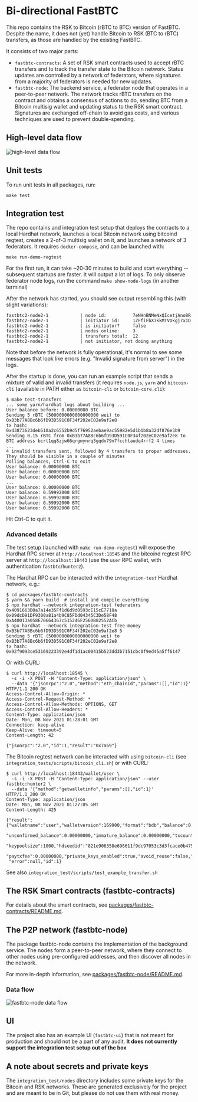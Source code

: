 Bi-directional FastBTC
======================

This repo contains the RSK to Bitcoin (rBTC to BTC) version of FastBTC. Despite the name, it does not (yet) handle
Bitcoin to RSK (BTC to rBTC) transfers, as those are handled by the existing FastBTC.

It consists of two major parts:

- `fastbtc-contracts`: A set of RSK smart contracts used to accept rBTC transfers and to track the transfer state to
  the Bitcoin network. Status updates are controlled by a network of federators, where signatures from a majority
  of federators is needed for new updates.
- `fastbtc-node`: The backend service, a federator node that operates in a peer-to-peer network. The network tracks
  rBTC transfers on the contract and obtains a consensus of actions to do, sending BTC from a Bitcoin multisig wallet
  and updating status to the RSK smart contract. Signatures are exchanged off-chain to avoid gas costs, and various
  techniques are used to prevent double-spending.

High-level data flow
--------------------

![high-level data flow](static/high-level-data-flow.svg)

Unit tests
----------

To run unit tests in all packages, run:

```
make test
```

Integration test
----------------

The repo contains and integration test setup that deploys the contracts to a local Hardhat network, launches a local
Bitcoin network using bitcoind regtest, creates a 2-of-3 multisig wallet on it, and launches a network of 3 federators.
It requires `docker-compose`, and can be launched with:

```
make run-demo-regtest
```

For the first run, it can take ~20-30 minutes to build and start everything -- subsequent startups are faster.
It will output a lot of logs. To only observe federator node logs, run the command `make show-node-logs` (in another
terminal)

After the network has started, you should see output resembling this (with slight variations):

```
fastbtc2-node2-1            | node id:          7eNHnBNMeNxQIcetjAno8R
fastbtc2-node2-1            | initiator id:     1ZFfiFbX7kkMTVOkgj7x1D
fastbtc2-node2-1            | is initiator?     false
fastbtc2-node2-1            | nodes online:     3
fastbtc2-node2-1            | transfers total:  12
fastbtc2-node2-1            | not initiator, not doing anything
```

Note that before the network is fully operational, it's normal to see some messages that look like errors
(e.g. "Invalid signature from server") in the logs.

After the startup is done, you can run an example script that sends a mixture of valid and invalid transfers
(it requires `node.js`, `yarn` and `bitcoin-cli` (available in PATH either as `bitcoin-cli` or `bitcoin-core.cli`):

```
$ make test-transfers
... some yarn/hardhat logs about building ...
User balance before: 0.00000000 BTC
Sending 5 rBTC (5000000000000000000 wei) to 0xB3b77A8Bc6b6fD93D591C0F34f202eC02e9af2e8
tx hash: 0xd3873623deb510a2c6552b9d5f76952aebae9ac55982e5d1b1b8a32df876e3b9
Sending 0.15 rBTC from 0xB3b77A8Bc6b6fD93D591C0F34f202eC02e9af2e8 to BTC address bcrt1qq8zjw66qrgmynrq3gqdx79n7fcchtaudq4rrf2 4 times
...
4 invalid transfers sent, followed by 4 transfers to proper addresses. They should be visible in a couple of minutes
Polling balances, Ctrl-C to exit
User balance: 0.00000000 BTC
User balance: 0.00000000 BTC
User balance: 0.00000000 BTC
...
User balance: 0.00000000 BTC
User balance: 0.59992000 BTC
User balance: 0.59992000 BTC
User balance: 0.59992000 BTC
User balance: 0.59992000 BTC
```

Hit Ctrl-C to quit it.

### Advanced details

The test setup (launched with `make run-demo-regtest`) will expose the Hardhat RPC server at `http://localhost:18545`
and the bitcoind regtest RPC server at `http://localhost:18443` (use the `user` RPC wallet, with authentication
`fastbtc`/`hunter2`).

The Hardhat RPC can be interacted with the `integration-test` Hardhat network, e.g.:

```
$ cd packages/fastbtc-contracts
$ yarn && yarn build  # install and compile everything
$ npx hardhat --network integration-test federators
0x4091663B0a7a14e35Ff1d6d9d0593cE15cE7710a
0x09dcD91DF9300a81a4b9C85FDd04345C3De58F48
0xA40013a058E70664367c515246F2560B82552ACb
$ npx hardhat --network integration-test free-money 0xB3b77A8Bc6b6fD93D591C0F34f202eC02e9af2e8 5
Sending 5 rBTC (5000000000000000000 wei) to 0xB3b77A8Bc6b6fD93D591C0F34f202eC02e9af2e8
tx hash: 0x92f9093ce53169223392e4df1d1ac00415b523dd3b7151cbc0f9ed45a5ff6147
```

Or with CURL:

```
$ curl http://localhost:18545 \            
  -s -i -X POST -H "Content-Type: application/json" \
  --data '{"jsonrpc":"2.0","method":"eth_chainId","params":[],"id":1}'
HTTP/1.1 200 OK
Access-Control-Allow-Origin: *
Access-Control-Request-Method: *
Access-Control-Allow-Methods: OPTIONS, GET
Access-Control-Allow-Headers: *
Content-Type: application/json
Date: Mon, 08 Nov 2021 01:28:01 GMT
Connection: keep-alive
Keep-Alive: timeout=5
Content-Length: 42

{"jsonrpc":"2.0","id":1,"result":"0x7a69"}
```


The Bitcoin regtest network can be interacted with using `bitcoin-cli` (see `integration_tests/scripts/bitcoin_cli.sh`)
or with CURL:

```
$ curl http://localhost:18443/wallet/user \
  -s -i -X POST -H "Content-Type: application/json" --user fastbtc:hunter2 \ 
  --data '{"method":"getwalletinfo","params":[],"id":1}'
HTTP/1.1 200 OK
Content-Type: application/json
Date: Mon, 08 Nov 2021 01:27:05 GMT
Content-Length: 425

{"result":{"walletname":"user","walletversion":169900,"format":"bdb","balance":0.59992000,
 "unconfirmed_balance":0.00000000,"immature_balance":0.00000000,"txcount":1,"keypoololdest":1636334208,
 "keypoolsize":1000,"hdseedid":"821e906358e696611f9dc97053c3d3fcace0b475","keypoolsize_hd_internal":1000,
 "paytxfee":0.00000000,"private_keys_enabled":true,"avoid_reuse":false,"scanning":false,"descriptors":false},
 "error":null,"id":1}
```

See also `integration_test/scripts/test_example_transfer.sh`

The RSK Smart contracts (fastbtc-contracts)
-------------------------------------------

For details about the smart contracts, see [packages/fastbtc-contracts/README.md](packages/fastbtc-contracts/README.md).

The P2P network (fastbtc-node)
------------------------------

The package fastbtc-node contains the implementation of the background service. The nodes form a peer-to-peer network,
where they connect to other nodes using pre-configured addresses, and then discover all nodes in the network.

For more in-depth information, see [packages/fastbtc-node/README.md](packages/fastbtc-node/README.md).

### Data flow

![fastbtc-node data flow](static/fastbtc-node-data-flow.svg)

UI
--

The project also has an example UI (`fastbtc-ui`) that is not meant for production and should not be a part of any
audit. **It does not currently support the integration test setup out of the box**


A note about secrets and private keys
-------------------------------------

The `integration_test/nodes` directory includes some private keys for the Bitcoin and RSK networks. These are generated
exclusively for the project and are meant to be in Git, but please do not use them with real money.
